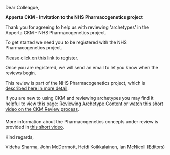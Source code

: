 Dear Colleague,

**Apperta CKM - Invitation to the NHS Pharmacogenetics project**

Thank you for agreeing to help us with reviewing 'archetypes' in the Apperta CKM - NHS Pharmacogenetics project.

To get started we need you to be registered with the NHS Pharmacogenetics project.

[Please click on this link to register](https://ckm.apperta.org/ckm/#signUp_1051.61.64_3b7a82f9dafec94149b4ba7f356b9c1f).

Once you are registered, we will send an email to let you know when the reviews begin.

This review is part of the NHS Pharmacogenetics project, which is [described here in more detail](https://Apperta-CKM.github.io/nhs-pgx/).

If you are new to using CKM and reviewing archetypes you may find it helpful to view this page: [Reviewing Archetype Content](https://apperta-ckm.github.io/msk-ortho-pathways/CKM-001-%20Reviewing-an-Archetype-on-CKM/) or [watch this short video on the CKM Review process](https://apperta-ckm.github.io/msk-ortho-pathways/CKM-001-%20Reviewing-an-Archetype-on-CKM/).

### 
More information about the Pharmacogenetics concepts under review is provided in [this short video](https://vimeo.com/840448757?share=copy).

Kind regards,

Videha Sharma, John McDermott, Heidi Koikkalainen, Ian McNicoll (Editors)